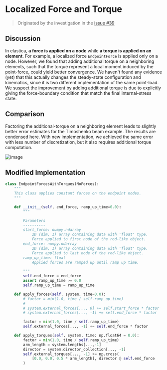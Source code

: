 # Localized Force and Torque

> Originated by the investigation in the [issue #39](https://github.com/GazzolaLab/PyElastica/issues/39)

## Discussion

In elastica, __a force is applied on a node__ while __a torque is applied on an element__.
For example, a localized force `EndpointForce` is applied only on a node. However, we found that adding additional torque on a neighboring elements, such that the torque represent a local moment induced by the point-force, could yield better convergence.
We haven't found any evidence (yet) that this actually changes the steady-state configuration and kinematics, since it is two different implementation of the same point-load.
We suspect the improvement by adding additional torque is due to explicitly giving the force-boundary condition that match the final internal-stress state.

## Comparison

Factoring the additional-torque on a neighboring element leads to slightly better error estimates for the Timoshenko beam example. The results are condensed here.
With new implementation, we achieved the same error with less number of discretization, but it also requires additional torque computation.

![image](https://github.com/GazzolaLab/PyElastica/blob/assets/docs/assets/plot/error_EndpointForcesWithTorques.png?raw=true)

## Modified Implementation

```py
class EndpointForcesWithTorques(NoForces):
    """
    This class applies constant forces on the endpoint nodes.
    """

    def __init__(self, end_force, ramp_up_time=0.0):
        """

        Parameters
        ----------
        start_force: numpy.ndarray
            2D (dim, 1) array containing data with 'float' type.
            Force applied to first node of the rod-like object.
        end_force: numpy.ndarray
            2D (dim, 1) array containing data with 'float' type.
            Force applied to last node of the rod-like object.
        ramp_up_time: float
            Applied forces are ramped up until ramp up time.

        """
        self.end_force = end_force
        assert ramp_up_time >= 0.0
        self.ramp_up_time = ramp_up_time

    def apply_forces(self, system, time=0.0):
        # factor = min(1.0, time / self.ramp_up_time)
        #
        # system.external_forces[..., 0] += self.start_force * factor
        # system.external_forces[..., -1] += self.end_force * factor

        factor = min(1.0, time / self.ramp_up_time)
        self.external_forces[..., -1] += self.end_force * factor

    def apply_torques(self, system, time: np.float64 = 0.0):
		factor = min(1.0, time / self.ramp_up_time)
		arm_length = system.lengths[...,-1]
		director = system.director_collection[..., -1]
        self.external_torques[..., -1] += np.cross(
            [0.0, 0.0, 0.5 * arm_length], director @ self.end_force
        )

```
